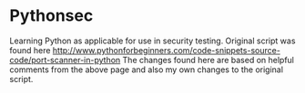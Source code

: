 # Pythonsec
Learning Python as applicable for use in security testing.
Original script was found here http://www.pythonforbeginners.com/code-snippets-source-code/port-scanner-in-python
The changes found here are based on helpful comments from the above page and also my own changes to the original script.
